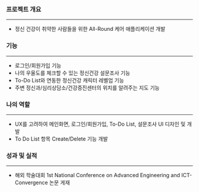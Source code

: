 ### 프로젝트 개요

---

- 정신 건강이 취약한 사람들을 위한 All-Round 케어 애플리케이션 개발

### 기능

---

- 로그인/회원가입 기능
- 나의 우울도를 체크할 수 있는 정신건강 설문조사 기능
- To-Do List와 연동한 정신건강 캐릭터 레벨업 기능
- 주변 정신과/심리상담소/건강증진센터의 위치를 알려주는 지도 기능

### 나의 역할

---

- UX를 고려하여 메인화면, 로그인/회원가입, To-Do List, 설문조사 UI 디자인 및 개발
- To Do List 항목 Create/Delete 기능 개발

### 성과 및 실적

---

- 해외 학술대회 1st National Conference on Advanced Engineering and ICT-Convergence 논문 게재
